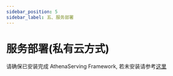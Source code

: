 ```yaml
---
sidebar_position: 5
sidebar_label: 五、服务部署
---
```

# 服务部署(私有云方式)

请确保已安装完成 AthenaServing Framework, 若未安装请参考[这里](http://localhost:3000/athena_website/docs/%E5%BF%AB%E9%80%9F%E5%BC%80%E5%A7%8B/%E4%BB%8Esealos%E5%AE%89%E8%A3%85)


 
